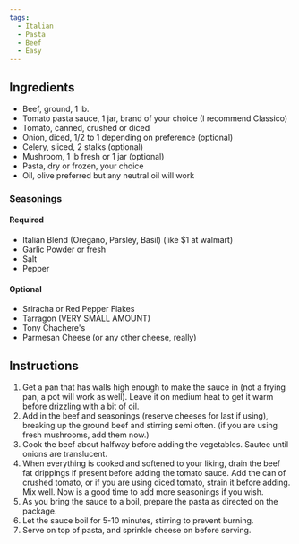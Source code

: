 ```yaml
---
tags:
  - Italian
  - Pasta
  - Beef
  - Easy
---
```

## Ingredients

- Beef, ground, 1 lb.
- Tomato pasta sauce, 1 jar, brand of your choice (I recommend Classico)
- Tomato, canned, crushed or diced
- Onion, diced, 1/2 to 1 depending on preference (optional)
- Celery, sliced, 2 stalks (optional)
- Mushroom, 1 lb fresh or 1 jar (optional)
- Pasta, dry or frozen, your choice
- Oil, olive preferred but any neutral oil will work

### Seasonings 
#### Required	
- Italian Blend (Oregano, Parsley, Basil) (like $1 at walmart)
- Garlic Powder or fresh
- Salt
- Pepper
#### Optional
- Sriracha or Red Pepper Flakes
- Tarragon (VERY SMALL AMOUNT)
- Tony Chachere's
- Parmesan Cheese (or any other cheese, really)

## Instructions

1. Get a pan that has walls high enough to make the sauce in (not a frying pan, a pot will work as well). Leave it on medium heat to get it warm before drizzling with a bit of oil.
2. Add in the beef and seasonings (reserve cheeses for last if using), breaking up the ground beef and stirring semi often. (if you are using fresh mushrooms, add them now.)
3. Cook the beef about halfway before adding the vegetables. Sautee until onions are translucent.
4. When everything is cooked and softened to your liking, drain the beef fat drippings if present before adding the tomato sauce. Add the can of crushed tomato, or if you are using diced tomato, strain it before adding. Mix well. Now is a good time to add more seasonings if you wish.
5. As you bring the sauce to a boil, prepare the pasta as directed on the package.
6. Let the sauce boil for 5-10 minutes, stirring to prevent burning.
7. Serve on top of pasta, and sprinkle cheese on before serving.